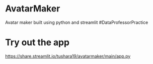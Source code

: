 # AvatarMaker 

Avatar maker built using python and streamlit
#DataProfessorPractice

# Try out the app
https://share.streamlit.io/tushara19/avatarmaker/main/app.py
